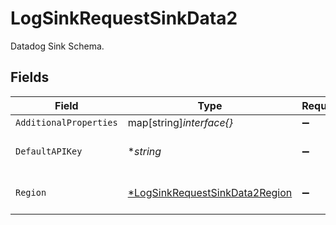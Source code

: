# LogSinkRequestSinkData2

Datadog Sink Schema.


## Fields

| Field                                                                                  | Type                                                                                   | Required                                                                               | Description                                                                            | Example                                                                                |
| -------------------------------------------------------------------------------------- | -------------------------------------------------------------------------------------- | -------------------------------------------------------------------------------------- | -------------------------------------------------------------------------------------- | -------------------------------------------------------------------------------------- |
| `AdditionalProperties`                                                                 | map[string]*interface{}*                                                               | :heavy_minus_sign:                                                                     | N/A                                                                                    |                                                                                        |
| `DefaultAPIKey`                                                                        | **string*                                                                              | :heavy_minus_sign:                                                                     | The Datadog API key.                                                                   | abcdef12345678900000000000000000                                                       |
| `Region`                                                                               | [*LogSinkRequestSinkData2Region](../../models/shared/logsinkrequestsinkdata2region.md) | :heavy_minus_sign:                                                                     | The Datadog region.                                                                    | eu                                                                                     |